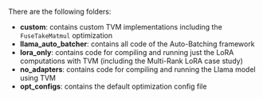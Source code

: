There are the following folders:
- **custom**: contains custom TVM implementations including the `FuseTakeMatmul` optimization
- **llama_auto_batcher**: contains all code of the Auto-Batching framework
- **lora_only**: contains code for compiling and running just the LoRA computations with TVM (including the Multi-Rank LoRA case study)
- **no_adapters**: contains code for compiling and running the Llama model using TVM
- **opt_configs**: contains the default optimization config file